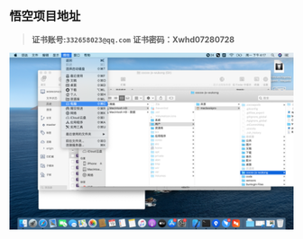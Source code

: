 ## 悟空项目地址

>   **证书账号:`332658023@qq.com`**
>   **证书密码：Xwhd07280728**

<img src=".\image\悟空项目.png" align="left">

